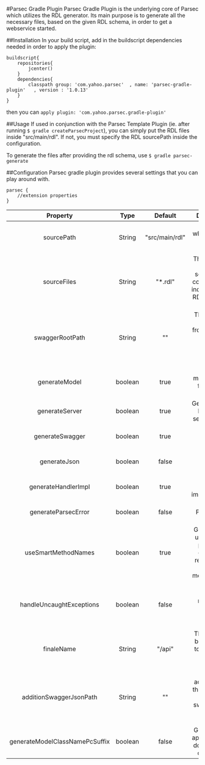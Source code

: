 #Parsec Gradle Plugin
Parsec Gradle Plugin is the underlying core of Parsec which utilizes the RDL generator. Its main purpose is to generate all the
necessary files, based on the given RDL schema, in order to get a webservice started.

##Installation
In your build script, add in the buildscript dependencies needed in order
to apply the plugin:

```
buildscript{
    repositories{
        jcenter()
    }
    dependencies{
        classpath group: 'com.yahoo.parsec'  , name: 'parsec-gradle-plugin'   , version : '1.0.13'
    }
}
```

then you can `apply plugin: 'com.yahoo.parsec.gradle-plugin'`

##Usage
If used in conjunction with the Parsec Template Plugin (ie. after running `$ gradle createParsecProject`), you can simply
put the RDL files inside "src/main/rdl". If not, you must specify the RDL sourcePath inside the configuration.

To generate the files after providing the rdl schema, use `$ gradle parsec-generate`

##Configuration
Parsec gradle plugin provides several settings that you can play around with.

```
parsec {
    //extension properties
}
```

| Property                       | Type   | Default      | Description |
|:------------------------------:|:------:|:------------:|:-----------:|
|sourcePath                      |String  |"src/main/rdl"|The path where the RDL files are located |
|sourceFiles                     |String  |"*.rdl"       |The rdl files to be parsed, separated by commas. If not indicated every RDL file will be parsed|
|swaggerRootPath                 |String  |""            |The value will be put in frontend of the generated swagger schema's endpoint|
|generateModel                   |boolean |true          |Generate model classes for the RDL types|
|generateServer                  |boolean |true          |Generate JAX-RS (jersey) server classes|
|generateSwagger                 |boolean |true          |Generate swagger resources|
|generateJson                    |boolean |false         |Generate JSON resources|
|generateHandlerImpl             |boolean |true          |Generate handler's implementation|
|generateParsecError             |boolean |false         |Generate Parsec error objects|
|useSmartMethodNames             |boolean |true          |Generator will use resource params for generating resource and handler method names|
|handleUncaughtExceptions        |boolean |false         |Generate exception mapper for handling uncaught exception|
|finaleName                      |String  |"/api"        |The value will be appended to the start of swagger basePath|
|additionSwaggerJsonPath         |String  |""            |If set the addition path, the generators will copy swagger Json files to the path|
|generateModelClassNamePcSuffix  |boolean |false         |Generator will append _Pc for domain object class name|
